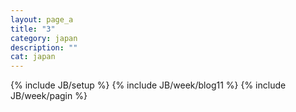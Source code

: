 ```yaml
---
layout: page_a
title: "3"
category: japan
description: ""
cat: japan
---
```

{% include JB/setup %}
{% include JB/week/blog11 %}
{% include JB/week/pagin %}
